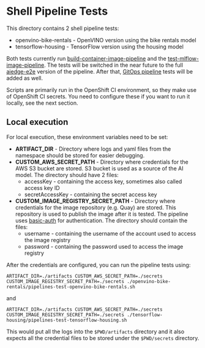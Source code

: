 # Shell Pipeline Tests

This directory contains 2 shell pipeline tests:
* openvino-bike-rentals - OpenVINO version using the bike rentals model
* tensorflow-housing - TensorFlow version using the housing model

Both tests currently run [build-container-image-pipeline](../../pipelines/tekton/build-container-image-pipeline)
and the [test-mlflow-image-pipeline](../../pipelines/tekton/test-mlflow-image-pipeline). The tests will be switched in the near future to the full [aiedge-e2e](../../pipelines/tekton/aiedge-e2e) version of the pipeline.
After that, [GitOps pipeline](../../pipelines/tekton/gitops-update-pipeline) tests will be added as well.

Scripts are primarily run in the OpenShift CI environment, so they make use of
OpenShift CI secrets. You need to configure these if you want to run it locally, see the next section.

## Local execution

For local execution, these environment variables need to be set:

* **ARTIFACT_DIR** - Directory where logs and yaml files from the namespace should be stored for easier debugging.
* **CUSTOM_AWS_SECRET_PATH** - Directory where credentials for the AWS S3 bucket are stored. S3 bucket is used as a source of the AI model. The directory should have 2 files:
  * accessKey - containing the access key, sometimes also called access key ID
  * secretAccessKey - containing the secret access key
* **CUSTOM_IMAGE_REGISTRY_SECRET_PATH** - Directory where credentials for the image repository (e.g. Quay) are stored. This repository is used to publish the image after it is tested. The pipeline uses [basic-auth](https://tekton.dev/docs/pipelines/auth/#configuring-basic-auth-authentication-for-docker) for authentication. The directory should contain the files:
  * username - containing the username of the account used to access the image registry
  * password - containing the password used to access the image registry

After the credentials are configured, you can run the pipeline tests using:

```shell
ARTIFACT_DIR=./artifacts CUSTOM_AWS_SECRET_PATH=./secrets CUSTOM_IMAGE_REGISTRY_SECRET_PATH=./secrets ./openvino-bike-rentals/pipelines-test-openvino-bike-rentals.sh
```
and
```shell
ARTIFACT_DIR=./artifacts CUSTOM_AWS_SECRET_PATH=./secrets CUSTOM_IMAGE_REGISTRY_SECRET_PATH=./secrets ./tensorflow-housing/pipelines-test-tensorflow-housing.sh
```

This would put all the logs into the `$PWD/artifacts` directory and it also expects all the credential files to be stored under the `$PWD/secrets` directory.

